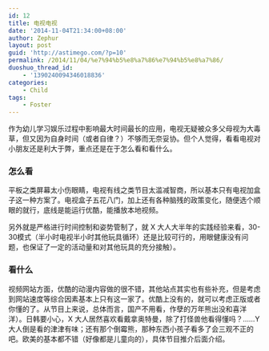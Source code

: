 ```yaml
---
id: 12
title: 电视电视
date: '2014-11-04T21:34:00+08:00'
author: Zephur
layout: post
guid: 'http://astimego.com/?p=10'
permalink: /2014/11/04/%e7%94%b5%e8%a7%86%e7%94%b5%e8%a7%86/
duoshuo_thread_id:
    - '1390240094346018836'
categories:
    - Child
tags:
    - Foster
---
```


作为幼儿学习娱乐过程中影响最大时间最长的应用，电视无疑被众多父母视为大毒草，但又因为自身时间（或者自律？）不够而无奈妥协。但个人觉得，看看电视对小朋友还是利大于弊，重点还是在于怎么看和看什么。

### 怎么看

平板之类屏幕太小伤眼睛，电视有线之类节目太滥减智商，所以基本只有电视加盒子这一种方案了。电视盒子五花八门，加上还有各种脑残的政策变化，随便选个顺眼的就行，底线是能运行优酷，能播放本地视频。

另外就是严格进行时间控制和姿势管制了，就 X 大人大半年的实践经验来看，30-30模式（半小时电视半小时其他玩具循环）还是比较可行的，用眼健康没有问题，也保证了一定的活动量和对其他玩具的充分接触）。

### 看什么

视频网站方面，优酷的动漫内容做的很不错，其他站点其实也有些补充，但是考虑到网站速度等综合因素基本上只有这一家了。优酷上没有的，就可以考虑正版或者你懂的了。从节目上来说，总体而言，国产不用看，作孽的万年熊出没和喜洋洋）。日韩要小心，X 大人居然喜欢看戴拿奥特曼，除了打怪兽他看得懂吗？……Y 大人倒是看的津津有味；还有那个倒霉熊，那种东西小孩子看多了会三观不正的吧。欧美的基本都不错（好像都是儿童向的），具体节目推介后面介绍。